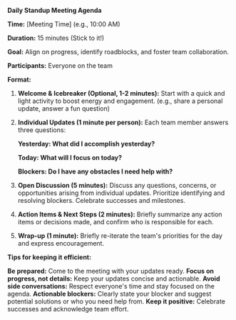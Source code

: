 **Daily Standup Meeting Agenda**


**Time:** [Meeting Time] (e.g., 10:00 AM)

**Duration:** 15 minutes (Stick to it!)

**Goal:** Align on progress, identify roadblocks, and foster team collaboration.

**Participants:** Everyone on the team

**Format:**

1. **Welcome & Icebreaker (Optional, 1-2 minutes):** Start with a quick and light activity to boost energy and engagement. (e.g., share a personal update, answer a fun question)
2. **Individual Updates (1 minute per person):** Each team member answers three questions:

      **Yesterday: What did I accomplish yesterday?**
   
      **Today: What will I focus on today?**
   
      **Blockers: Do I have any obstacles I need help with?**

4. **Open Discussion (5 minutes):** Discuss any questions, concerns, or opportunities arising from individual updates.
    Prioritize identifying and resolving blockers.
    Celebrate successes and milestones.

5. **Action Items & Next Steps (2 minutes):** Briefly summarize any action items or decisions made, and confirm who is responsible for each.
6. **Wrap-up (1 minute):** Briefly re-iterate the team's priorities for the day and express encouragement.


**Tips for keeping it efficient:**

**Be prepared:** Come to the meeting with your updates ready.
**Focus on progress, not details:** Keep your updates concise and actionable.
**Avoid side conversations:** Respect everyone's time and stay focused on the agenda.
**Actionable blockers:** Clearly state your blocker and suggest potential solutions or who you need help from.
**Keep it positive:** Celebrate successes and acknowledge team effort.
